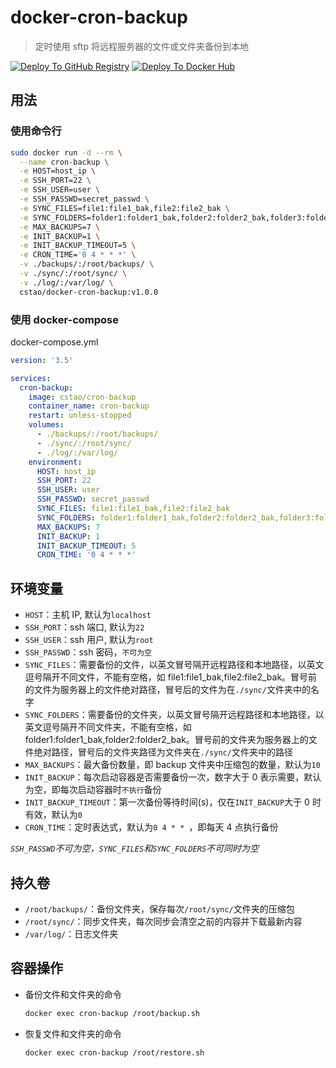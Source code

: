 # docker-cron-backup

> 定时使用 sftp 将远程服务器的文件或文件夹备份到本地

[![Deploy To GitHub Registry](https://github.com/CS-Tao/docker-cron-backup/workflows/Deploy%20To%20GitHub%20Registry/badge.svg)](https://github.com/CS-Tao/docker-cron-backup/packages/101776?version=master)
[![Deploy To Docker Hub](https://github.com/CS-Tao/docker-cron-backup/workflows/Deploy%20To%20Docker%20Hub/badge.svg)](https://hub.docker.com/r/cstao/docker-cron-backup)

## 用法

### 使用命令行

```bash
sudo docker run -d --rm \
  --name cron-backup \
  -e HOST=host_ip \
  -e SSH_PORT=22 \
  -e SSH_USER=user \
  -e SSH_PASSWD=secret_passwd \
  -e SYNC_FILES=file1:file1_bak,file2:file2_bak \
  -e SYNC_FOLDERS=folder1:folder1_bak,folder2:folder2_bak,folder3:folder3_bak \
  -e MAX_BACKUPS=7 \
  -e INIT_BACKUP=1 \
  -e INIT_BACKUP_TIMEOUT=5 \
  -e CRON_TIME='0 4 * * *' \
  -v ./backups/:/root/backups/ \
  -v ./sync/:/root/sync/ \
  -v ./log/:/var/log/ \
  cstao/docker-cron-backup:v1.0.0
```

### 使用 docker-compose

docker-compose.yml
```yml
version: '3.5'

services:
  cron-backup:
    image: cstao/cron-backup
    container_name: cron-backup
    restart: unless-stopped
    volumes:
      - ./backups/:/root/backups/
      - ./sync/:/root/sync/
      - ./log/:/var/log/
    environment:
      HOST: host_ip
      SSH_PORT: 22
      SSH_USER: user
      SSH_PASSWD: secret_passwd
      SYNC_FILES: file1:file1_bak,file2:file2_bak
      SYNC_FOLDERS: folder1:folder1_bak,folder2:folder2_bak,folder3:folder3_bak
      MAX_BACKUPS: 7
      INIT_BACKUP: 1
      INIT_BACKUP_TIMEOUT: 5
      CRON_TIME: '0 4 * * *'
```

## 环境变量

- `HOST`：主机 IP, 默认为`localhost`
- `SSH_PORT`：ssh 端口, 默认为`22`
- `SSH_USER`：ssh 用户, 默认为`root`
- `SSH_PASSWD`：ssh 密码，`不可为空`
- `SYNC_FILES`：需要备份的文件，以英文冒号隔开远程路径和本地路径，以英文逗号隔开不同文件，不能有空格，如 file1:file1_bak,file2:file2_bak。冒号前的文件为服务器上的文件绝对路径，冒号后的文件为在`./sync/`文件夹中的名字
- `SYNC_FOLDERS`：需要备份的文件夹，以英文冒号隔开远程路径和本地路径，以英文逗号隔开不同文件夹，不能有空格，如 folder1:folder1_bak,folder2:folder2_bak。冒号前的文件夹为服务器上的文件绝对路径，冒号后的文件夹路径为文件夹在`./sync/`文件夹中的路径
- `MAX_BACKUPS`：最大备份数量，即 backup 文件夹中压缩包的数量，默认为`10`
- `INIT_BACKUP`：每次启动容器是否需要备份一次，数字大于 0 表示需要，默认为空，即每次启动容器时`不执行`备份
- `INIT_BACKUP_TIMEOUT`：第一次备份等待时间(s)，仅在`INIT_BACKUP`大于 0 时有效，默认为`0`
- `CRON_TIME`：定时表达式，默认为`0 4 * * `，即每天 4 点执行备份

*`SSH_PASSWD`不可为空，`SYNC_FILES`和`SYNC_FOLDERS`不可同时为空*

## 持久卷

- `/root/backups/`：备份文件夹，保存每次`/root/sync/`文件夹的压缩包
- `/root/sync/`：同步文件夹，每次同步会清空之前的内容并下载最新内容
- `/var/log/`：日志文件夹

## 容器操作

- 备份文件和文件夹的命令
  ```bash
  docker exec cron-backup /root/backup.sh
  ```

- 恢复文件和文件夹的命令
  ```bash
  docker exec cron-backup /root/restore.sh
  ```
